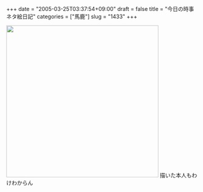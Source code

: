 +++
date = "2005-03-25T03:37:54+09:00"
draft = false
title = "今日の時事ネタ絵日記"
categories = ["馬鹿"]
slug = "1433"
+++

<img src="http://ieiriblog.jugem.jp/?image=4149" width="400" height="400" alt="" class="pict" />
描いた本人もわけわからん
